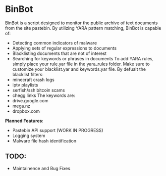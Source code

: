 # BinBot
BinBot is a script designed to monitor the public archive of text documents from the site pastebin.
By utilizing YARA pattern matching, BinBot is capable of:
* Detecting common indicators of malware
* Applying sets of regular expressions to documents
* Blacklisting documents that are not of interest
* Searching for keywords or phrases in documents
To add YARA rules, simply place your rule.yar file in the yara_rules folder.
Make sure to customize your blacklist.yar and keywords.yar file. By defualt the blacklist filters:
* minecraft crash logs
* iptv playlists
* serfish/ssh bitcoin scams
* chegg links
The keywords are:
* drive.google.com
* mega.nz
* dropbox.com

**Planned Features:**

* Pastebin API support (WORK IN PROGRESS)
* Logging system
* Malware file hash identification


## TODO:
- Maintainence and Bug Fixes
